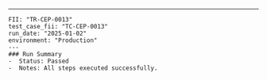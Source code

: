 ---
    FII: "TR-CEP-0013"
    test_case_fii: "TC-CEP-0013"
    run_date: "2025-01-02"
    environment: "Production"
    ---
    ### Run Summary
    -  Status: Passed
    -  Notes: All steps executed successfully.